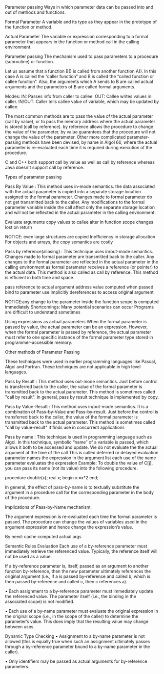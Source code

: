 Parameter passing
Ways in which parameter data can be passed into and out of methods and functions.

Formal Parameter
A variable and its type
as they appear in the prototype of the function or method.

Actual Parameter
The variable or expression corresponding to a formal parameter
that appears in the function or method call in the calling environment.

Parameter passing
The mechanism used to pass parameters to a procedure (subroutine) or function.

Let us assume that a function B() is called from another function A().
In this case A is called the “caller function”
and B is called the “called function or callee function”.
Also, the arguments which A sends to B are called actual arguments
and the parameters of B are called formal arguments.

Modes:
IN: Passes info from caller to callee.
OUT: Callee writes values in caller.
IN/OUT: Caller tells callee value of variable, which may be updated by callee.

The most common methods are to pass the value of the actual parameter (call by value),
or to pass the memory address where the actual parameter is stored (call by reference).
by reference allows the procedure to change the value of the parameter,
by value guarantees that the procedure will not change the value of the parameter.
Other more complicated parameter-passing methods have been devised,
by name in Algol 60, where the actual parameter is re-evaluated each time it is required during execution of the procedure.


C and C++ both support call by value as well as call by reference
whereas Java doesn't support call by reference.


Types of parameter passing

Pass By Value : This method uses in-mode semantics.
the data associated with the actual parameter is copied into a separate storage location assigned to the formal parameter.
Changes made to formal parameter do not get transmitted back to the caller.
Any modifications to the formal parameter variable inside the call affect only the separate storage location and will not be reflected in the actual parameter in the calling environment.


Evaluate arguments
copy values to callee
alter in function scope
changes lost on return

NOTICE: even large structures are copied
Inefficiency in storage allocation
For objects and arrays, the copy semantics are costly



Pass by reference(aliasing) : This technique uses in/out-mode semantics.
Changes made to formal parameter are transmitted back to the caller.
Any changes to the formal parameter are reflected in the actual parameter
in the calling environment as formal parameter receives a reference (or pointer)
to the actual data. This method is also called as call by reference.
This method is efficient in both time and space.

pass reference to actual argument
address value computed when passed
bind to parameter
use implicitly dereferences to access original argument

NOTICE:any change to the parameter inside the function scope is computed immediately
Shortcomings: Many potential scenarios can occur
Programs are difficult to understand sometimes



Using expressions as actual parameters
When the formal parameter is passed by value,
the actual parameter can be an expression.
However, when the formal parameter is passed by reference,
the actual parameter must refer to one specific instance of the formal parameter type
stored in programmer-accessible memory.


Other methods of Parameter Passing

These techniques were used in earlier programming languages like Pascal, Algol and Fortran.
These techniques are not applicable in high level languages.

Pass by Result : This method uses out-mode semantics.
Just before control is transferred back to the caller,
the value of the formal parameter is transmitted back to the actual parameter.
This method is sometimes called "call by result".
In general, pass by result technique is implemented by copy.

Pass by Value-Result : This method uses in/out-mode semantics.
It is a combination of Pass-by-Value and Pass-by-result.
Just before the control is transferred back to the caller,
the value of the formal parameter is transmitted back to the actual parameter.
This method is sometimes called "call by value-result"
It finds use in concurrent applications

Pass by name : This technique is used in programming language such as Algol.
In this technique, symbolic “name” of a variable is passed,
which allows it both to be accessed and update.
We do not evaluate the the actual argument at the time of the call
This is called deferred or delayed evaluation
parameter names the expression in the argument list
each use of the name parameter evaluates the expression
Example:
To double the value of C[j], you can pass its name (not its value) into the following procedure.

procedure double(x);
  real x;
begin
  x:=x*2
end;

In general, the effect of pass-by-name is to textually substitute the argument in a procedure call
for the corresponding parameter in the body of the procedure.

Implications of Pass-by-Name mechanism:

The argument expression is re-evaluated each time the formal parameter is passed.
The procedure can change the values of variables used in the argument expression and hence change the expression’s value.




By need: cache computed actual args










Semantic Rules
Evaluation
Each use of a by-reference parameter must immediately retrieve the referenced value.
Typically, the reference itself will not be used as a value.

If a by-reference parameter is, itself, passed as an argument to another function by-reference,
then the new parameter ultimately references the original argument
(i.e., if a is passed by-reference and called b,
  which is then passed by-reference and called c,
  then c references a).

• Each assignment to a by-reference parameter must immediately update the referenced value.
The parameter itself (i.e., the binding in the associated scope) is not modified.

• Each use of a by-name parameter must evaluate the original expression in the original scope
(i.e., in the scope of the caller) to determine the parameter’s value.
This does imply that the resulting value may change between uses.

Dynamic Type Checking
• Assignment to a by-name parameter is not allowed (this is equally true when such an assignment ultimately passes through a by-reference parameter bound to a by-name parameter in the caller).

• Only identifiers may be passed as actual arguments for by-reference parameters.
